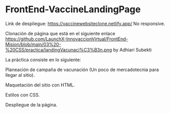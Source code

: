 # FrontEnd-VaccineLandingPage
Link de despliegue: https://vaccinewebsiteclone.netlify.app/
No responsive.

Clonación de página que está en el siguiente enlace https://github.com/LaunchX-InnovaccionVirtual/FrontEnd-Mision/blob/main/03%20-%20CSS/practica/landingVacunaci%C3%B3n.png
by Adhiari Subekti

La práctica consiste en lo siguiente:

Planeación de campaña de vacunación (Un poco de mercadotecnia para llegar al sitio).

Maquetación del sitio con HTML.

Estilos con CSS.

Despliegue de la página.
